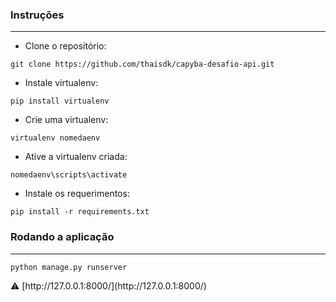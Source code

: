 ### Instruções

---

- Clone o repositório:

`git clone https://github.com/thaisdk/capyba-desafio-api.git`

- Instale virtualenv:

`pip install virtualenv`

- Crie uma virtualenv:

`virtualenv nomedaenv`

- Ative a virtualenv criada:

`nomedaenv\scripts\activate`

- Instale os requerimentos:

`pip install -r requirements.txt`

### **Rodando a aplicação**

---

`python manage.py runserver`

<aside>
⚠️ [http://127.0.0.1:8000/](http://127.0.0.1:8000/)

</aside>